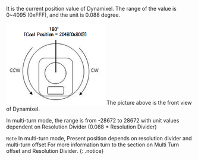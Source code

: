 It is the current position value of Dynamixel.
The range of the value is 0~4095 (0xFFF), and the unit is 0.088 degree.

![](/assets/images/dxl/mx/mx_position.png)
The picture above is the front view of Dynamixel.

In multi-turn mode, the range is from -28672 to 28672 with unit values dependent on Resolution Divider (0.088 * Resolution Divider)

`Note` In multi-turn mode, Present position depends on resolution divider and multi-turn offset For more information turn to the section on Multi Turn offset and Resolution Divider.
{: .notice}
